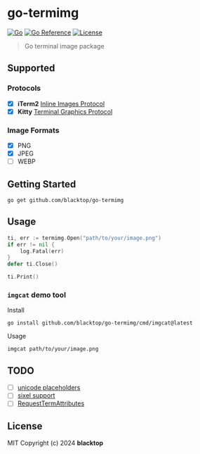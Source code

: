 # go-termimg

[![Go](https://github.com/blacktop/go-termimg/actions/workflows/go.yml/badge.svg)](https://github.com/blacktop/go-termimg/actions/workflows/go.yml) [![Go Reference](https://pkg.go.dev/badge/github.com/blacktop/go-termimg.svg)](https://pkg.go.dev/github.com/blacktop/go-termimg) [![License](http://img.shields.io/:license-mit-blue.svg)](http://doge.mit-license.org)

> Go terminal image package

## Supported

### Protocols

- [x] **iTerm2** [Inline Images Protocol](https://iterm2.com/documentation-images.html)
- [x] **Kitty** [Terminal Graphics Protocol](https://sw.kovidgoyal.net/kitty/graphics-protocol/)

### Image Formats

- [x] PNG
- [x] JPEG
- [ ] WEBP

## Getting Started

```
go get github.com/blacktop/go-termimg
```

## Usage

```go
ti, err := termimg.Open("path/to/your/image.png")
if err != nil {
    log.Fatal(err)
}
defer ti.Close()

ti.Print()
```

### `imgcat` demo tool

Install

```
go install github.com/blacktop/go-termimg/cmd/imgcat@latest
```

Usage

```
imgcat path/to/your/image.png
```

## TODO

- [ ] [unicode placeholders](https://github.com/benjajaja/ratatui-image/blob/afbdd4e79251ef0709e4a2d9281b3ac6eb73291a/src/protocol/kitty.rs#L183C8-L183C19)
- [ ] [sixel support](https://github.com/BourgeoisBear/rasterm/blob/main/sixel.go)
- [ ] [RequestTermAttributes](https://github.com/BourgeoisBear/rasterm/blob/89c5ed90c4401bb687adb4a2cc0a41dacc4c5475/term_misc.go#L163C6-L163C27)

## License

MIT Copyright (c) 2024 **blacktop**